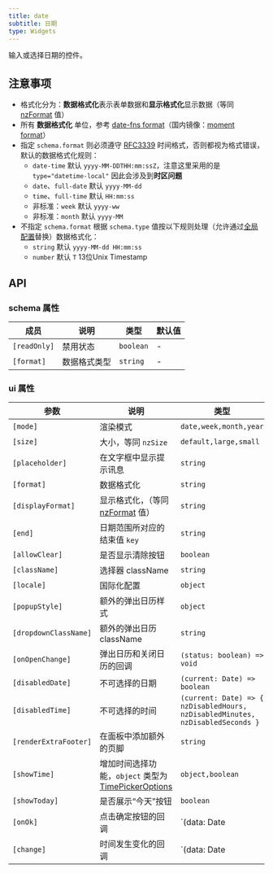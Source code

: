 ```yaml
---
title: date
subtitle: 日期
type: Widgets
---
```


输入或选择日期的控件。

## 注意事项

- 格式化分为：**数据格式化**表示表单数据和**显示格式化**显示数据（等同 [nzFormat](https://ng.ant.design/components/date-picker/zh#api) 值）
- 所有 **数据格式化** 单位，参考 [date-fns format](https://date-fns.org/v1.29.0/docs/format)（国内镜像：[moment format](http://momentjs.cn/docs/#/displaying/format/)）
- 指定 `schema.format` 则必须遵守 [RFC3339](https://tools.ietf.org/html/rfc3339#section-5.6) 时间格式，否则都视为格式错误，默认的数据格式化规则：
  - `date-time` 默认 `yyyy-MM-DDTHH:mm:ssZ`，注意这里采用的是 `type="datetime-local"` 因此会涉及到**时区问题**
  - `date`、`full-date` 默认 `yyyy-MM-dd`
  - `time`、`full-time` 默认 `HH:mm:ss`
  - 非标准：`week` 默认 `yyyy-ww`
  - 非标准：`month` 默认 `yyyy-MM`
- 不指定 `schema.format` 根据 `schema.type` 值按以下规则处理（允许通过[全局配置](/docs/global-config)替换）数据格式化：
  - `string` 默认 `yyyy-MM-dd HH:mm:ss`
  - `number` 默认 `T` 13位Unix Timestamp

## API

### schema 属性

| 成员 | 说明 | 类型 | 默认值 |
|----|----|----|-----|
| `[readOnly]` | 禁用状态 | `boolean` | - |
| `[format]` | 数据格式类型 | `string` | - |

### ui 属性

| 参数 | 说明 | 类型 | 默认值 |
|----|----|----|-----|
| `[mode]` | 渲染模式 | `date,week,month,year` | `date` |
| `[size]` | 大小，等同 `nzSize` | `default,large,small` | - |
| `[placeholder]` | 在文字框中显示提示讯息 | `string` | - |
| `[format]` | 数据格式化 | `string` | - |
| `[displayFormat]` | 显示格式化，（等同 [nzFormat](https://ng.ant.design/components/date-picker/zh#api) 值） | `string` | `yyyy-MM-dd HH:mm:ss` |
| `[end]` | 日期范围所对应的结束值 `key` | `string` | - |
| `[allowClear]` | 是否显示清除按钮 | `boolean` | `true` |
| `[className]` | 选择器 className | `string` | - |
| `[locale]` | 国际化配置 | `object` | - |
| `[popupStyle]` | 额外的弹出日历样式 | `object` | - |
| `[dropdownClassName]` | 额外的弹出日历 className | `string` | - |
| `[onOpenChange]` | 弹出日历和关闭日历的回调 | `(status: boolean) => void` | - |
| `[disabledDate]` | 不可选择的日期 | `(current: Date) => boolean` | - |
| `[disabledTime]` | 不可选择的时间 | `(current: Date) => { nzDisabledHours, nzDisabledMinutes, nzDisabledSeconds }` | - |
| `[renderExtraFooter]` | 在面板中添加额外的页脚 | `string` | - |
| `[showTime]` | 增加时间选择功能，`object` 类型为 [TimePickerOptions](https://ng.ant.design/components/time-picker/en#api) | `object,boolean` | `true` |
| `[showToday]` | 是否展示“今天”按钮 | `boolean` | `true` |
| `[onOk]` | 点击确定按钮的回调 | `(data: Date | Date[]) => void` | - |
| `[change]` | 时间发生变化的回调 | `(data: Date | Date[]) => void` | - |
